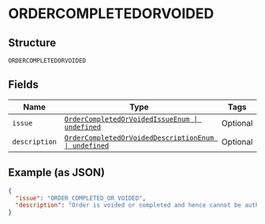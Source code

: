 
# ORDERCOMPLETEDORVOIDED

## Structure

`ORDERCOMPLETEDORVOIDED`

## Fields

| Name | Type | Tags | Description |
|  --- | --- | --- | --- |
| `issue` | [`OrderCompletedOrVoidedIssueEnum \| undefined`](../../doc/models/order-completed-or-voided-issue-enum.md) | Optional | - |
| `description` | [`OrderCompletedOrVoidedDescriptionEnum \| undefined`](../../doc/models/order-completed-or-voided-description-enum.md) | Optional | - |

## Example (as JSON)

```json
{
  "issue": "ORDER_COMPLETED_OR_VOIDED",
  "description": "Order is voided or completed and hence cannot be authorized."
}
```

